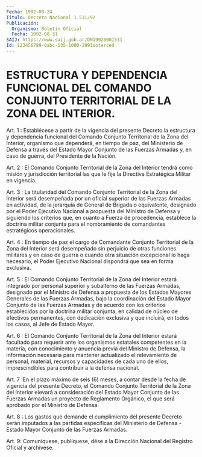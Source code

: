 ```yaml
---
Fecha: 1992-08-24
Título: Decreto Nacional 1.531/92
Publicación:
  Organismo: Boletín Oficial
  Fecha: 1992-08-31
SAIJ: https://www.saij.gob.ar/DN19920001531
Id: 123456789-0abc-135-1000-2991soterced
---
```

# ESTRUCTURA Y DEPENDENCIA FUNCIONAL DEL COMANDO CONJUNTO TERRITORIAL DE LA ZONA DEL INTERIOR.

<a id="1"></a>
Art.  1  :  Establécese  a  partir de la vigencia del presente Decreto la estructura y dependencia  funcional del Comando Conjunto Territorial de la Zona del Interior, organismo  que  dependerá,  en tiempo  de paz, del Ministerio de Defensa a través del Estado Mayor Conjunto  de  las  Fuerzas  Armadas  y,  en  caso  de  guerra,  del Presidente de la Nación.

<a id="2"></a>
Art.  2  :  El  Comando  Conjunto  Territorial  de la Zona del Interior tendrá como misión y jurisdicción territorial  las  que le fije la Directiva Estratégica Militar en vigencia.

<a id="3"></a>
Art. 3 : La titularidad del Comando Conjunto Territorial de la Zona del  Interior  será desempeñada por un oficial superior de las Fuerzas  Armadas  en actividad,  de  la  jerarquía  de  General  de Brigada o equivalente,  designado por el Poder Ejecutivo Nacional a propuesta del Ministro de  Defensa  y  siguiendo los criterios que, en cuanto a Fuerza de procedencia, establece  la  doctrina  militar conjunta    para    el  nombramiento  de  comandantes  estratégicos operacionales.

<a id="4"></a>
Art.  4  :  En  tiempo  de paz el cargo de Comandante Conjunto Territorial de la Zona del Interior  será desempeñado sin perjuicio de otras funciones militares y en caso  de  guerra  o  cuando  otra situación   excepcional  lo  haga  necesario,  el  Poder  Ejecutivo Nacional dispondrá que sea en forma exclusiva.

<a id="5"></a>
Art.  5  :  El  Comando  Conjunto  Territorial  de la Zona del Interior  estará  integrado  por personal superior y subalterno  de las  Fuerzas  Armadas, designado  por  el  Ministro  de  Defensa  a propuesta de los  Estados Mayores Generales de las Fuerzas Armadas, bajo la coordinación  del  Estado  Mayor  Conjunto  de  las Fuerzas Armadas  y  de  acuerdo  con  los  criterios  establecidos  por  la doctrina  militar  conjunta,  en  calidad  de  núcleo  de efectivos permanentes, con dedicación exclusiva y que incluirá, en  todos los casos, al Jefe de Estado Mayor.

<a id="6"></a>
Art.  6  :  El  Comando  Conjunto  Territorial  de la Zona del Interior   estará  facultado  para  requerir  ante  los  organismos estatales competentes  en  la  materia, con conocimiento y anuencia previa  del  Ministro de Defensa,  la  información  necesaria  para mantener  actualizado    el  relevamiento  de  personal,  material, recursos y capacidades de  cada  uno de ellos, imprescindibles para contribuir a la defensa nacional.

<a id="7"></a>
Art. 7 :En el plazo máximo de seis (6) meses, a contar desde la fecha  de  vigencia  del  presente  Decreto,  el  Comando  Conjunto Territorial  de  la  Zona del Interior elevará a consideración  del Estado  Mayor Conjunto  de  las  Fuerzas  Armadas  un  proyecto  de Reglamento  Orgánico,  el  que  será  aprobado  por  el Ministro de Defensa.

<a id="8"></a>
Art.  8  : Los gastos que demande el cumplimiento del presente Decreto serán imputados  a  las partidas específicas del Ministerio de  Defensa  -  Estado  Mayor  Conjunto  de  las  Fuerzas  Armadas.

<a id="9"></a>
Art.  9: Comuníquese, publíquese, dése a la Dirección Nacional del Registro Oficial y archívese.